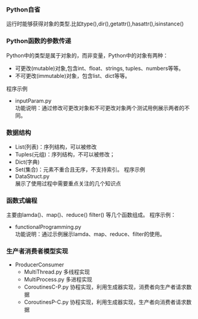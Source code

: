 ### Python自省
运行时能够获得对象的类型.比如type(),dir(),getattr(),hasattr(),isinstance()
### Python函数的参数传递

Python中的类型是属于对象的，而非变量，Python中的对象有两种：<br/>
- 可更改(mutable)对象,包含int、float、strings, tuples、numbers等等。
- 不可更改(immutable)对象，包含list、dict等等。

程序示例
- inputParam.py<br/>
    功能说明：通过修改可更改对象和不可更改对象两个测试用例展示两者的不同。
    
### 数据结构
- List(列表)：序列结构，可以被修改
- Tuples(元组)：序列结构，不可以被修改；
- Dict(字典)
- Set(集合)：元素不重合且无序，不支持索引。
程序示例
- DataStruct.py<br/>
展示了使用过程中需要重点关注的几个知识点

### 函数式编程
主要由lamda()、map()、reduce() filter() 等几个函数组成。
程序示例：
- functionalProgramming.py<br/>
    功能说明：通过示例展示lamda、map、reduce、filter的使用。
	
### 生产者消费者模型实现
- ProducerConsumer
	- MultiThread.py   多线程实现
	- MultiProcess.py  多进程实现
	- CoroutinesC-P.py 协程实现，利用生成器实现，消费者向生产者请求数据
	- CoroutinesP-C.py 协程实现，利用生成器实现，生产者向消费者请求数据
